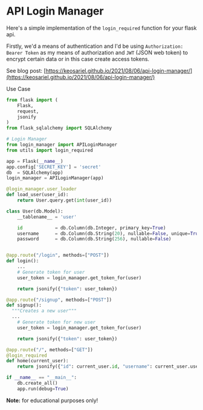 # API Login Manager

Here's a simple implementation of the `login_required` function
for your flask api.

Firstly, we'd a means of authentication and I'd be using
`Authorization: Bearer Token` as my means of authorization and 
`JWT` (JSON web token) to encrypt certain data or in this case create access tokens.

See blog post: [https://keosariel.github.io/2021/08/06/api-login-manager/](https://keosariel.github.io/2021/08/06/api-login-manager/)

Use Case

```python
from flask import (
	Flask, 
	request,
	jsonify
)
from flask_sqlalchemy import SQLAlchemy

# Login Manager
from login_manager import APILoginManager
from utils import login_required

app = Flask(__name__)
app.config['SECRET_KEY'] = 'secret'
db  = SQLAlchemy(app)
login_manager = APILoginManager(app)

@login_manager.user_loader
def load_user(user_id):
	return User.query.get(int(user_id))

class User(db.Model):
    __tablename__ = 'user'

    id            = db.Column(db.Integer, primary_key=True)
    username      = db.Column(db.String(20), nullable=False, unique=True)
    password      = db.Column(db.String(256), nullable=False)


@app.route("/login", methods=["POST"])
def login():
	...
	# Generate token for user
	user_token = login_manager.get_token_for(user)

	return jsonify({"token": user_token})

@app.route("/signup", methods=["POST"])
def signup():
  """Creates a new user"""
  ...
	# Generate token for new user
	user_token = login_manager.get_token_for(user)

	return jsonify({"token": user_token})

@app.route("/", methods=["GET"])
@login_required
def home(current_user):
	return jsonify({"id": current_user.id, "username": current_user.username})

if __name__ == "__main__":
	db.create_all()
	app.run(debug=True)
```

**Note:** for educational purposes only!
